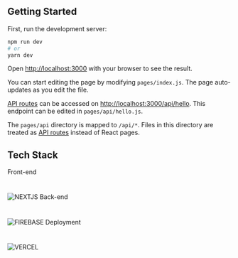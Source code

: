 ## Getting Started

First, run the development server:

```bash
npm run dev
# or
yarn dev
```

Open [http://localhost:3000](http://localhost:3000) with your browser to see the result.

You can start editing the page by modifying `pages/index.js`. The page auto-updates as you edit the file.

[API routes](https://nextjs.org/docs/api-routes/introduction) can be accessed on [http://localhost:3000/api/hello](http://localhost:3000/api/hello). This endpoint can be edited in `pages/api/hello.js`.

The `pages/api` directory is mapped to `/api/*`. Files in this directory are treated as [API routes](https://nextjs.org/docs/api-routes/introduction) instead of React pages.

## Tech Stack
Front-end
#
![NEXTJS](https://img.shields.io/badge/next.js-000000?style=for-the-badge&logo=nextdotjs&logoColor=white)
Back-end
#
![FIREBASE](https://img.shields.io/badge/firebase-ffca28?style=for-the-badge&logo=firebase&logoColor=black)
Deployment
#
![VERCEL](https://img.shields.io/badge/Vercel-000000?style=for-the-badge&logo=vercel&logoColor=white)
